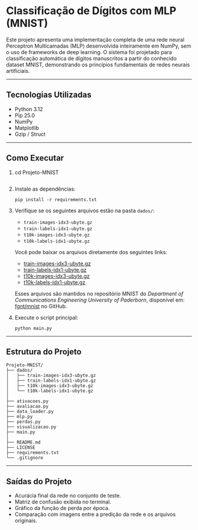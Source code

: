 # Classificação de Dígitos com MLP (MNIST)

Este projeto apresenta uma implementação completa de uma rede neural Perceptron Multicamadas (MLP) desenvolvida inteiramente em NumPy, sem o uso de frameworks de deep learning. O sistema foi projetado para classificação automática de dígitos manuscritos a partir do conhecido dataset MNIST, demonstrando os princípios fundamentais de redes neurais artificiais.

------------------------------------------------------------

## Tecnologias Utilizadas

- Python 3.12
- Pip 25.0
- NumPy
- Matplotlib
- Gzip / Struct

------------------------------------------------------------

## Como Executar

   1. cd Projeto-MNIST
      ~~~
   2. Instale as dependências:
      ~~~
      pip install -r requirements.txt
      ~~~

   3. Verifique se os seguintes arquivos estão na pasta `dados/`:

      - `train-images-idx3-ubyte.gz`
      - `train-labels-idx1-ubyte.gz`
      - `t10k-images-idx3-ubyte.gz`
      - `t10k-labels-idx1-ubyte.gz`

      Você pode baixar os arquivos diretamente dos seguintes links:

      - [train-images-idx3-ubyte.gz](https://raw.githubusercontent.com/fgnt/mnist/master/train-images-idx3-ubyte.gz)
      - [train-labels-idx1-ubyte.gz](https://raw.githubusercontent.com/fgnt/mnist/master/train-labels-idx1-ubyte.gz)
      - [t10k-images-idx3-ubyte.gz](https://raw.githubusercontent.com/fgnt/mnist/master/t10k-images-idx3-ubyte.gz)
      - [t10k-labels-idx1-ubyte.gz](https://raw.githubusercontent.com/fgnt/mnist/master/t10k-labels-idx1-ubyte.gz)

      Esses arquivos são mantidos no repositório MNIST do _Department of Communications Engineering University of Paderborn_, disponível em: [fgnt/mnist](https://github.com/fgnt/mnist) no GitHub.

   4. Execute o script principal:
      ~~~
      python main.py
      ~~~
------------------------------------------------------------

## Estrutura do Projeto

```
Projeto-MNIST/
├── dados/
│   ├── train-images-idx3-ubyte.gz
│   ├── train-labels-idx1-ubyte.gz
│   ├── t10k-images-idx3-ubyte.gz
│   └── t10k-labels-idx1-ubyte.gz
│
├── ativacoes.py
├── avaliacao.py
├── data_loader.py
├── mlp.py
├── perdas.py
├── visualizacao.py
├── main.py
│
├── README.md
├── LICENSE
├── requirements.txt
└── .gitignore
```
------------------------------------------------------------

## Saídas do Projeto

- Acurácia final da rede no conjunto de teste.
- Matriz de confusão exibida no terminal.
- Gráfico da função de perda por época.
- Comparação com imagens entre a predição da rede e os arquivos originais.